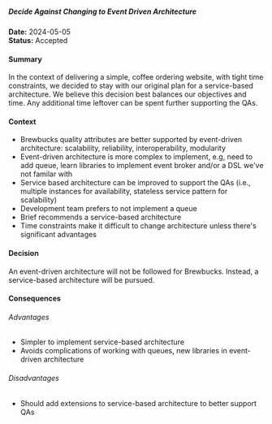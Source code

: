 ##### Decide Against Changing to Event Driven Architecture
**Date:** 2024-05-05  
**Status:** Accepted  
#### Summary
In the context of delivering a simple, coffee ordering website, with tight time constraints, we decided to stay with our original plan for a service-based architecture. We believe this decision best balances our objectives and time. Any additional time leftover can be spent further supporting the QAs.

#### Context
* Brewbucks quality attributes are better supported by event-driven architecture: scalability, reliability, interoperability, modularity
* Event-driven architecture is more complex to implement, e.g, need to add queue, learn libraries to implement event broker and/or a DSL we've not familar with
* Service based architecture can be improved to support the QAs (i.e., multiple instances for availability, stateless service pattern for scalability)
* Development team prefers to not implement a queue
* Brief recommends a service-based architecture
* Time constraints make it difficult to change architecture unless there's significant advantages

#### Decision
An event-driven architecture will not be followed for Brewbucks. Instead, a service-based architecture will be pursued. 

#### Consequences
###### Advantages  
* Simpler to implement service-based architecture  
* Avoids complications of working with queues, new libraries in event-driven architecture

###### Disadvantages  
* Should add extensions to service-based architecture to better support QAs

